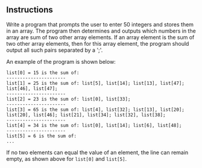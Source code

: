 ## Instructions
Write a program that prompts the user to enter 50 integers and stores them in an array. The program then determines and outputs which numbers in the array are sum of two other array elements. If an array element is the sum of two other array elements, then for this array element, the program should output all such pairs separated by a ';'. 

An example of the program is shown below: 
```text
list[0] = 15 is the sum of: 
----------------------
list[1] = 25 is the sum of: list[5], list[14]; list[13], list[47]; list[46], list[47]; 
----------------------
list[2] = 23 is the sum of: list[0], list[33]; 
----------------------
list[3] = 65 is the sum of: list[4], list[32]; list[13], list[20]; list[20], list[46]; list[21], list[34]; list[32], list[38]; 
----------------------
list[4] = 34 is the sum of: list[0], list[14]; list[6], list[48]; 
----------------------
list[5] = 6 is the sum of: 
...
```

If no two elements can equal the value of an element, the line can remain empty, as shown above for `list[0]` and `list[5]`. 

